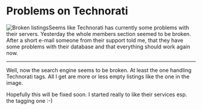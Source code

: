 # Problems on Technorati

<img src="http://www.zerokspot.com/uploads/technorati-probs.png" class="left" alt="Broken listings"/>Seems like Technorati has currently some problems with their servers. Yesterday the whole members section seemed to be broken. After a short e-mail someone from their support told me, that they have some problems with their database and that everything should work again now. 

-------------------------------



Well, now the search engine seems to be broken. At least the one handling Technorati tags. All I get are more or less empty listings like the one in the image.



Hopefully this will be fixed soon. I started really to like their services esp. the tagging one :-)